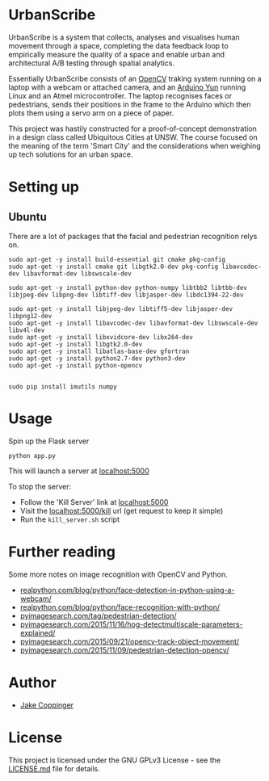 # UrbanScribe

UrbanScribe is a system that collects, analyses and visualises human movement through a space, completing the data feedback loop to empirically measure the quality of a space and enable urban and architectural A/B testing through spatial analytics.

Essentially UrbanScribe consists of an [OpenCV](http://opencv.org/) traking system running on a laptop with a webcam or attached camera, and an [Arduino Yun](https://www.arduino.cc/en/Main/ArduinoBoardYun) running Linux and an Atmel microcontroller. The laptop recognises faces or pedestrians, sends their positions in the frame to the Arduino which then plots them using a servo arm on a piece of paper.

This project was hastily constructed for a proof-of-concept demonstration in a design class called Ubiquitous Cities at UNSW. The course focused on the meaning of the term 'Smart City' and the considerations when weighing up tech solutions for an urban space.

# Setting up

## Ubuntu

There are a lot of packages that the facial and pedestrian recognition relys on.

```
sudo apt-get -y install build-essential git cmake pkg-config
sudo apt-get -y install cmake git libgtk2.0-dev pkg-config libavcodec-dev libavformat-dev libswscale-dev

sudo apt-get -y install python-dev python-numpy libtbb2 libtbb-dev libjpeg-dev libpng-dev libtiff-dev libjasper-dev libdc1394-22-dev

sudo apt-get -y install libjpeg-dev libtiff5-dev libjasper-dev libpng12-dev
sudo apt-get -y install libavcodec-dev libavformat-dev libswscale-dev libv4l-dev
sudo apt-get -y install libxvidcore-dev libx264-dev
sudo apt-get -y install libgtk2.0-dev
sudo apt-get -y install libatlas-base-dev gfortran
sudo apt-get -y install python2.7-dev python3-dev
sudo apt-get -y install python-opencv


sudo pip install imutils numpy
```

# Usage

Spin up the Flask server

```
python app.py
```

This will launch a server at [localhost:5000](http://localhost:5000)

To stop the server:
- Follow the 'Kill Server' link at [localhost:5000](http://localhost:5000)
- Visit the [localhost:5000/kill](http://localhost:5000/kill) url (get request to keep it simple)
- Run the `kill_server.sh` script

# Further reading
Some more notes on image recognition with OpenCV and Python.

- [realpython.com/blog/python/face-detection-in-python-using-a-webcam/](https://realpython.com/blog/python/face-detection-in-python-using-a-webcam/)
- [realpython.com/blog/python/face-recognition-with-python/](https://realpython.com/blog/python/face-recognition-with-python/)
- [pyimagesearch.com/tag/pedestrian-detection/](http://www.pyimagesearch.com/tag/pedestrian-detection/)
- [pyimagesearch.com/2015/11/16/hog-detectmultiscale-parameters-explained/](http://www.pyimagesearch.com/2015/11/16/hog-detectmultiscale-parameters-explained/)
- [pyimagesearch.com/2015/09/21/opencv-track-object-movement/](http://www.pyimagesearch.com/2015/09/21/opencv-track-object-movement/)
- [pyimagesearch.com/2015/11/09/pedestrian-detection-opencv/](http://www.pyimagesearch.com/2015/11/09/pedestrian-detection-opencv/)

# Author
- [Jake Coppinger](http://www.jakecoppinger.com)

# License
This project is licensed under the GNU GPLv3 License - see the [LICENSE.md](LICENSE.md) file for details.